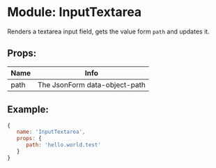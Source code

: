 # Module: InputTextarea

Renders a textarea input field, gets the value form `path` and updates it.

## Props:

Name | Info
---- | -----------------------------
path | The JsonForm data-object-path

## Example:

```js
{
   name: 'InputTextarea',
   props: {
      path: 'hello.world.test'
   }
}
```
